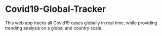 # Covid19-Global-Tracker
This web app tracks all Covid19 cases globally in real time, while providing trending analysis on a global and country scale. 
